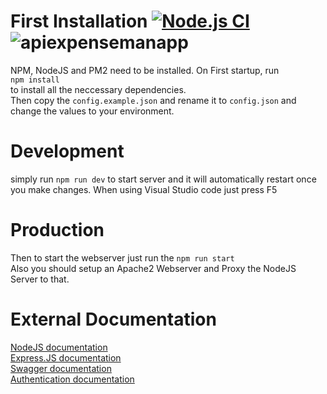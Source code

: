 # First Installation [![Node.js CI](https://github.com/BlueMoonDevelopment/ExpenseMan-API/actions/workflows/npm.yml/badge.svg)](https://github.com/BlueMoonDevelopment/ExpenseMan-API/actions/workflows/npm.yml) ![apiexpensemanapp](https://cronitor.io/badges/jAwIlr/production/-GRMEU_JY8FkP7nTGgwixe3U13k.svg)
NPM, NodeJS and PM2 need to be installed.
On First startup, run <br>
  `npm install`<br>
to install all the neccessary dependencies.<br>
Then copy the `config.example.json` and rename it to `config.json` and change the values to your environment.

# Development

simply run `npm run dev` to start server and it will automatically restart once you make changes.
When using Visual Studio code just press F5

# Production
Then to start the webserver just run the `npm run start`
<br>
Also you should setup an Apache2 Webserver and Proxy the NodeJS Server to that.

# External Documentation

[NodeJS documentation](https://nodejs.org/en/docs/guides/)<br>
[Express.JS documentation](https://expressjs.com/guide/routing.html)<br>
[Swagger documentation](https://swagger.io/docs/specification/describing-request-body/)<br>
[Authentication documentation](https://www.bezkoder.com/node-js-mongodb-auth-jwt/)
